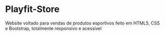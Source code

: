 # Playfit-Store
Website voltado para vendas de produtos esportivos feito em HTML5, CSS e Bootstrap, totalmente responsivo e acessível
